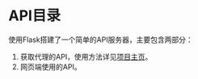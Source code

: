 # API目录

使用Flask搭建了一个简单的API服务器，主要包含两部分：

1. 获取代理的API，使用方法详见[项目主页](https://github.com/believedotchenyu/ProxyPoolWithUI)。
2. 网页端使用的API。
